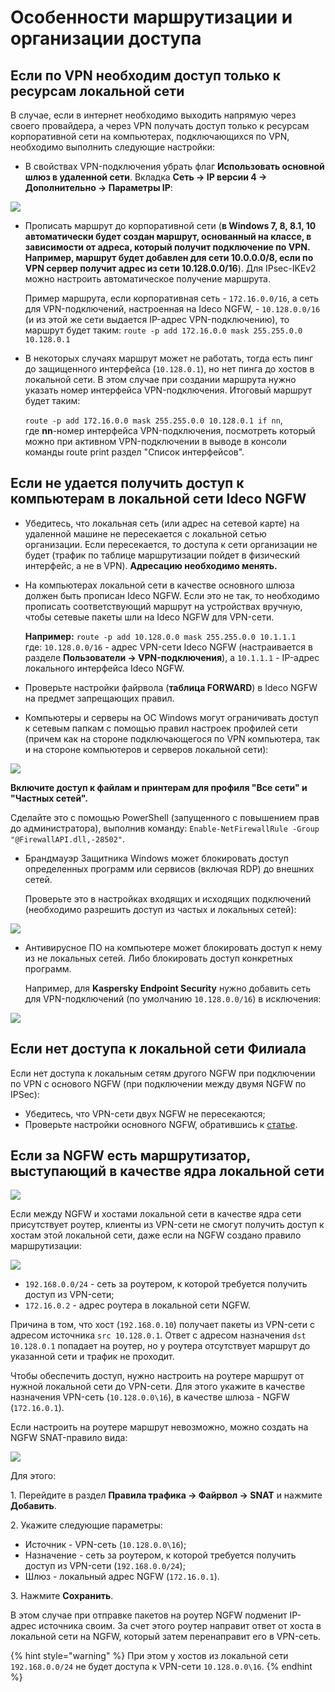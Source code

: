 # Особенности маршрутизации и организации доступа

## Если по VPN необходим доступ только к ресурсам локальной сети

В случае, если в интернет необходимо выходить напрямую через своего провайдера, а через VPN получать доступ только к ресурсам корпоративной сети на компьютерах, подключающихся по VPN, необходимо выполнить следующие настройки:

* В свойствах VPN-подключения убрать флаг **Использовать основной шлюз в удаленной сети**. Вкладка **Сеть -> IP версии 4 -> Дополнительно -> Параметры IP**:

![](/.gitbook/assets/features3.png)

* Прописать маршрут до корпоративной сети (**в Windows 7, 8, 8.1, 10 автоматически будет создан маршрут, основанный на классе, в зависимости от адреса, который получит подключение по VPN. Например, маршрут будет добавлен для сети 10.0.0.0/8, если по VPN сервер получит адрес из сети 10.128.0.0/16**). Для IPsec-IKEv2 можно настроить автоматическое получение маршрута.

    Пример маршрута, если корпоративная сеть - `172.16.0.0/16`, а сеть для VPN-подключений, настроенная на Ideco NGFW, - `10.128.0.0/16` (и из этой же сети выдается IP-адрес VPN-подключению), то маршрут будет таким: `route -p add 172.16.0.0 mask 255.255.0.0 10.128.0.1`
* В некоторых случаях маршрут может не работать, тогда есть пинг до защищенного интерфейса (`10.128.0.1`), но нет пинга до хостов в локальной сети. В этом случае при создании маршрута нужно указать номер интерфейса VPN-подключения. Итоговый маршрут будет таким:

    `route -p add 172.16.0.0 mask 255.255.0.0 10.128.0.1 if nn`,\
    где **nn**-номер интерфейса VPN-подключения, посмотреть который можно при активном VPN-подключении в выводе в консоли команды route print раздел "Список интерфейсов".

## Если не удается получить доступ к компьютерам в локальной сети Ideco NGFW

* Убедитесь, что локальная сеть (или адрес на сетевой карте) на удаленной машине не пересекается с локальной сетью организации. Если пересекается, то доступа к сети организации не будет (трафик по таблице маршрутизации пойдет в физический интерфейс, а не в VPN). **Адресацию необходимо менять.**
* На компьютерах локальной сети в качестве основного шлюза должен быть прописан Ideco NGFW. Если это не так, то необходимо прописать соответствующий маршрут на устройствах вручную, чтобы сетевые пакеты шли на Ideco NGFW для VPN-сети.

    **Например:** `route -p add 10.128.0.0 mask 255.255.0.0 10.1.1.1` \
    где: `10.128.0.0/16` - адрес VPN-сети Ideco NGFW (настраивается в разделе **Пользователи -> VPN-подключения**), а `10.1.1.1` - IP-адрес локального интерфейса Ideco NGFW.
* Проверьте настройки файрвола (**таблица FORWARD**) в Ideco NGFW на предмет запрещающих правил.
* Компьютеры и серверы на ОС Windows могут ограничивать доступ к сетевым папкам с помощью правил настроек профилей сети (причем как на стороне подключающегося по VPN компьютера, так и на стороне компьютеров и серверов локальной сети):

![](/.gitbook/assets/features.jpeg)

**Включите доступ к файлам и принтерам для профиля "Все сети" и "Частных сетей".**

Сделайте это с помощью PowerShell (запущенного с повышением прав до администратора), выполнив команду: `Enable-NetFirewallRule -Group "@FirewallAPI.dll,-28502"`.

* Брандмауэр Защитника Windows может блокировать доступ определенных программ или сервисов (включая RDP) до внешних сетей.

    Проверьте это в настройках входящих и исходящих подключений (необходимо разрешить доступ из частых и локальных сетей):

![](/.gitbook/assets/features1.jpeg)

* Антивирусное ПО на компьютере может блокировать доступ к нему из не локальных сетей. Либо блокировать доступ конкретных программ.

    Например, для **Kaspersky Endpoint Security** нужно добавить сеть для VPN-подключений (по умолчанию `10.128.0.0/16`) в исключения:

![](/.gitbook/assets/features2.jpg)

## Если нет доступа к локальной сети Филиала
Если нет доступа к локальным сетям другого NGFW при подключении пo VPN c основого NGFW (при подключении между двумя NGFW по IPSec):

* Убедитесь, что VPN-сети двух NGFW не пересекаются;
* Проверьте настройки основного NGFW, обратившись к [статье](/settings/services/ipsec/site-to-site/ipsec-utm-to-utm-tunnel.md).

## Если за NGFW есть маршрутизатор, выступающий в качестве ядра локальной сети

![](/.gitbook/assets/features6-ngfw.png)

Если между NGFW и хостами локальной сети в качестве ядра сети присутствует роутер, клиенты из VPN-сети не смогут получить доступ к хостам этой локальной сети, даже если на NGFW создано правило маршрутизации:

![](/.gitbook/assets/features4.png)

* `192.168.0.0/24` - сеть за роутером, к которой требуется получить доступ из VPN-сети;
* `172.16.0.2` - адрес роутера в локальной сети NGFW.

Причина в том, что хост (`192.168.0.10`) получает пакеты из VPN-сети с адресом источника `src 10.128.0.1`. Ответ с адресом назначения `dst 10.128.0.1` попадает на роутер, но у роутера отсутствует маршрут до указанной сети и трафик не проходит.

Чтобы обеспечить доступ, нужно настроить на роутере маршрут от нужной локальной сети до VPN-сети. Для этого укажите в качестве назначения VPN-сеть (`10.128.0.0\16`), в качестве шлюза - NGFW (`172.16.0.1`).

Если настроить на роутере маршрут невозможно, можно создать на NGFW SNAT-правило вида:

![](/.gitbook/assets/features5.png)

Для этого: 

1\. Перейдите в раздел **Правила трафика -> Файрвол -> SNAT** и нажмите **Добавить**. 

2\. Укажите следующие параметры:

* Источник - VPN-сеть (`10.128.0.0\16`);
* Назначение - сеть за роутером, к которой требуется получить доступ из VPN-сети (`192.168.0.0/24`);
* Шлюз - локальный адрес NGFW (`172.16.0.1`).

3\. Нажмите **Сохранить**.

В этом случае при отправке пакетов на роутер NGFW подменит IP-адрес источника своим. За счет этого роутер направит ответ от хоста в локальной сети на NGFW, который затем перенаправит его в VPN-сеть. 

{% hint style="warning" %}
При этом у хостов из локальной сети `192.168.0.0/24` не будет доступа к VPN-сети `10.128.0.0\16`.
{% endhint %}
